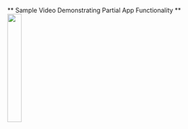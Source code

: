 ** Sample Video Demonstrating Partial App Functionality **\
<img src="Pocket/Media/AppDemo.gif" width = 25%>
